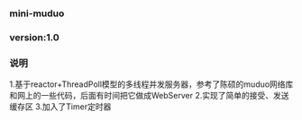 ### mini-muduo

### version:1.0

### 说明
   1.基于reactor+ThreadPoll模型的多线程并发服务器，参考了陈硕的muduo网络库和网上的一些代码，后面有时间把它做成WebServer
   2.实现了简单的接受、发送缓存区
   3.加入了Timer定时器
